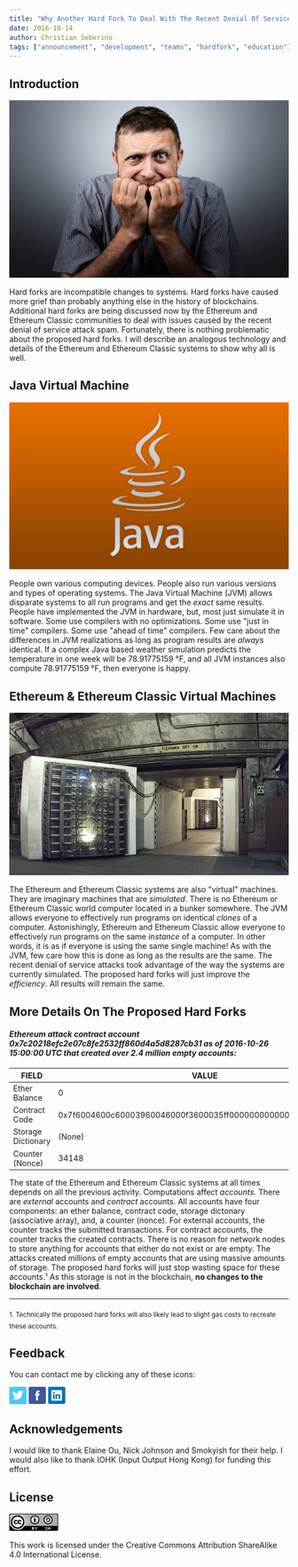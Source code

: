 ```yaml
---
title: "Why Another Hard Fork To Deal With The Recent Denial Of Service Attack Spam Shouldn't Be Controversial"
date: 2016-10-14
author: Christian Seberino
tags: ["announcement", "development", "teams", "hardfork", "education"]
---
```


## Introduction

![worry](./ed6e74c594.jpg)

Hard forks are incompatible changes to systems. Hard forks have caused more grief than probably anything else in the history of blockchains.  Additional hard forks are being discussed now by the Ethereum and Ethereum Classic communities to deal with issues caused by the recent denial of service attack spam. Fortunately, there is nothing problematic about the proposed hard forks.  I will describe an analogous technology and details of the Ethereum and Ethereum Classic systems to show why all is well.

## Java Virtual Machine

![java](./ed6df2c02c.png)

People own various computing devices.  People also run various versions and types of operating systems.  The Java Virtual Machine (JVM) allows disparate systems to all run programs and get the *exact* same results.  People have implemented the JVM in hardware, but, most just simulate it in software.  Some use compilers with no optimizations.  Some use "just in time" compilers.  Some use "ahead of time" compilers. Few care about the differences in JVM realizations as long as program results are *always* identical.  If a complex Java based weather simulation predicts the temperature in one week will be 78.91775159 °F, and all JVM instances also compute 78.91775159 °F, then everyone is happy.

## Ethereum & Ethereum Classic Virtual Machines

![ETH](./0dbe7e221c.jpg)

The Ethereum and Ethereum Classic systems are also "virtual" machines.  They are imaginary machines that are *simulated*.  There is no Ethereum or Ethereum Classic world computer  located in a bunker somewhere.  The JVM allows everyone to effectively run programs on identical *clones* of a computer.  Astonishingly, Ethereum and Ethereum Classic allow everyone to effectively run programs on the same *instance* of a computer.  In other words, it is as if everyone is using the same single machine! As with the JVM, few care how this is done as long as the results are the same.  The recent denial of service attacks took advantage of the way the systems are currently simulated. The proposed hard forks will just improve the *efficiency*. All results will remain the same.

## More Details On The Proposed Hard Forks

#### ***Ethereum attack contract account 0x7c20218efc2e07c8fe2532ff860d4a5d8287cb31 as of 2016-10-26 15:00:00 UTC that created over 2.4 million empty accounts:***

| FIELD | VALUE |
| ------------- |-------------|
| Ether Balance | 0 |
| Contract Code | 0x7f6004600c60003960046000f3600035ff00000000000000000000000... |
| Storage Dictionary | (None) |
| Counter (Nonce) | 34148 |

The state of the Ethereum and Ethereum Classic systems at all times depends on all the previous activity.  Computations affect *accounts*.  There are *external* accounts and *contract* accounts. All accounts have four components: an ether balance, contract code, storage dictonary (associative array), and, a counter (nonce).  For external accounts, the counter tracks the submitted transactions.  For contract accounts, the counter tracks the created contracts. There is no reason for network nodes to store anything for accounts that either do not exist or are empty.  The attacks created millions of empty accounts that are using massive amounts of storage.  The proposed hard forks will just stop wasting space for these accounts.¹ As this storage is not in the blockchain, **no changes to the blockchain are involved**.

--------------------

<sub>1. Technically the proposed hard forks will also likely lead to slight gas costs to recreate these accounts.</sub>

## Feedback

You can contact me by clicking any of these icons:

[![twitter](./fcbc8685c1.png)](https://twitter.com/chris_seberino) [![facebook](./fcbc627df9.png)](https://www.facebook.com/cseberino) [![linkedin](./fcbcf09c9e.png)](https://www.linkedin.com/in/christian-seberino-776897110)


## Acknowledgements

I would like to thank Elaine Ou, Nick Johnson and  Smokyish for their help.  I would also like to thank IOHK (Input Output Hong Kong) for funding this effort.

## License

![license](./88x31.png)

This work is licensed under the Creative Commons Attribution ShareAlike 4.0 International License.
